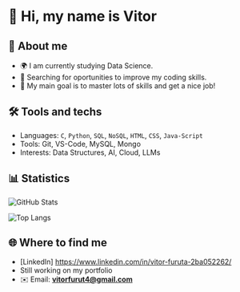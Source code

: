 # 👋 Hi, my name is Vitor

## 🚀 About me
- 🌍 I am currently studying Data Science.
- 🔬 Searching for oportunities to improve my coding skills.
- 🎯 My main goal is to master lots of skills and get a nice job!

## 🛠️ Tools and techs
- Languages: `C`, `Python`, `SQL`, `NoSQL`, `HTML`, `CSS`, `Java-Script`
- Tools: Git, VS-Code, MySQL, Mongo
- Interests: Data Structures, AI, Cloud, LLMs

## 📊 Statistics
![GitHub Stats](https://github-readme-stats.vercel.app/api?username=vrfuruta&show_icons=true&theme=dracula)

![Top Langs](https://github-readme-stats.vercel.app/api/top-langs/?username=vrfuruta&layout=compact&theme=dracula)

## 🌐 Where to find me
- [LinkedIn] https://www.linkedin.com/in/vitor-furuta-2ba052262/
- Still working on my portfolio
- ✉️ Email: **vitorfurut4@gmail.com**

